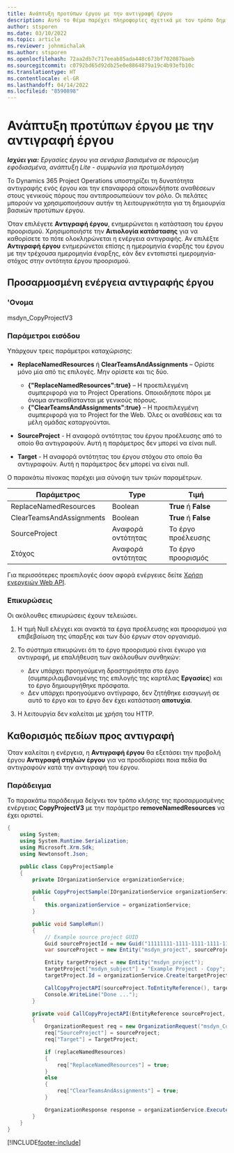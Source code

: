 ```yaml
---
title: Ανάπτυξη προτύπων έργου με την αντιγραφή έργου
description: Αυτό το θέμα παρέχει πληροφορίες σχετικά με τον τρόπο δημιουργίας προτύπων έργου χρησιμοποιώντας την προσαρμοσμένη ενέργεια αντιγραφής έργου.
author: stsporen
ms.date: 03/10/2022
ms.topic: article
ms.reviewer: johnmichalak
ms.author: stsporen
ms.openlocfilehash: 72aa2db7c717eeab85ada448c673bf702087baeb
ms.sourcegitcommit: c0792bd65d92db25e0e8864879a19c4b93efb10c
ms.translationtype: HT
ms.contentlocale: el-GR
ms.lasthandoff: 04/14/2022
ms.locfileid: "8590898"
---
```

# <a name="develop-project-templates-with-copy-project"></a>Ανάπτυξη προτύπων έργου με την αντιγραφή έργου

_**Ισχύει για:** Εργασίες έργου για σενάρια βασισμένα σε πόρους/μη εφοδιασμένα, ανάπτυξη Lite - συμφωνία για προτιμολόγηση_

Το Dynamics 365 Project Operations υποστηρίζει τη δυνατότητα αντιγραφής ενός έργου και την επαναφορά οποιωνδήποτε αναθέσεων στους γενικούς πόρους που αντιπροσωπεύουν τον ρόλο. Οι πελάτες μπορούν να χρησιμοποιήσουν αυτήν τη λειτουργικότητα για τη δημιουργία βασικών προτύπων έργου.

Όταν επιλέγετε **Αντιγραφή έργου**, ενημερώνεται η κατάσταση του έργου προορισμού. Χρησιμοποιήστε την **Αιτιολογία κατάστασης** για να καθορίσετε το πότε ολοκληρώνεται η ενέργεια αντιγραφής. Αν επιλέξτε **Αντιγραφή έργου** ενημερώνεται επίσης η ημερομηνία έναρξης του έργου με την τρέχουσα ημερομηνία έναρξης, εάν δεν εντοπιστεί ημερομηνία-στόχος στην οντότητα έργου προορισμού.

## <a name="copy-project-custom-action"></a>Προσαρμοσμένη ενέργεια αντιγραφής έργου

### <a name="name"></a>'Ονομα 

msdyn\_CopyProjectV3

### <a name="input-parameters"></a>Παράμετροι εισόδου

Υπάρχουν τρεις παράμετροι καταχώρισης:

- **ReplaceNamedResources** ή **ClearTeamsAndAssignments** – Ορίστε μόνο μία από τις επιλογές. Μην ορίσετε και τις δύο.

    - **\{"ReplaceNamedResources":true\}** – Η προεπιλεγμένη συμπεριφορά για το Project Operations. Οποιοιδήποτε πόροι με όνομα αντικαθίστανται με γενικούς πόρους.
    - **\{"ClearTeamsAndAssignments":true\}** – Η προεπιλεγμένη συμπεριφορά για το Project for the Web. Όλες οι αναθέσεις και τα μέλη ομάδας καταργούνται.

- **SourceProject** - Η αναφορά οντότητας του έργου προέλευσης από το οποίο θα αντιγραφούν. Αυτή η παράμετρος δεν μπορεί να είναι null.
- **Target** - Η αναφορά οντότητας του έργου στόχου στο οποίο θα αντιγραφούν. Αυτή η παράμετρος δεν μπορεί να είναι null.

Ο παρακάτω πίνακας παρέχει μια σύνοψη των τριών παραμέτρων.

| Παράμετρος                | Type             | Τιμή                 |
|--------------------------|------------------|-----------------------|
| ReplaceNamedResources    | Boolean          | **True** ή **False** |
| ClearTeamsAndAssignments | Boolean          | **True** ή **False** |
| SourceProject            | Αναφορά οντότητας | Το έργο προέλευσης    |
| Στόχος                   | Αναφορά οντότητας | Το έργο προορισμός    |

Για περισσότερες προεπιλογές όσον αφορά ενέργειες δείτε [Χρήση ενεργειών Web API](/powerapps/developer/common-data-service/webapi/use-web-api-actions).

### <a name="validations"></a>Επικυρώσεις

Οι ακόλουθες επικυρώσεις έχουν τελειώσει.

1. Η τιμή Null ελέγχει και ανακτά τα έργα προέλευσης και προορισμού για επιβεβαίωση της ύπαρξης και των δύο έργων στον οργανισμό.
2. Το σύστημα επικυρώνει ότι το έργο προορισμού είναι έγκυρο για αντιγραφή, με επαλήθευση των ακόλουθων συνθηκών:

    - Δεν υπάρχει προηγούμενη δραστηριότητα στο έργο (συμπεριλαμβανομένης της επιλογής της καρτέλας **Εργασίες**) και το έργο δημιουργήθηκε πρόσφατα.
    - Δεν υπάρχει προηγούμενο αντίγραφο, δεν ζητήθηκε εισαγωγή σε αυτό το έργο και το έργο δεν έχει κατάσταση **αποτυχία**.

3. Η λειτουργία δεν καλείται με χρήση του HTTP.

## <a name="specify-fields-to-copy"></a>Καθορισμός πεδίων προς αντιγραφή

Όταν καλείται η ενέργεια, η **Αντιγραφή έργου** θα εξετάσει την προβολή έργου **Αντιγραφή στηλών έργου** για να προσδιορίσει ποια πεδία θα αντιγραφούν κατά την αντιγραφή του έργου.

### <a name="example"></a>Παράδειγμα

Το παρακάτω παράδειγμα δείχνει τον τρόπο κλήσης της προσαρμοσμένης ενέργειας **CopyProjectV3** με την παράμετρο **removeNamedResources** να έχει οριστεί.

```C#
{
    using System;
    using System.Runtime.Serialization;
    using Microsoft.Xrm.Sdk;
    using Newtonsoft.Json;

    public class CopyProjectSample
    {
        private IOrganizationService organizationService;

        public CopyProjectSample(IOrganizationService organizationService)
        {
            this.organizationService = organizationService;
        }

        public void SampleRun()
        {
            // Example source project GUID
            Guid sourceProjectId = new Guid("11111111-1111-1111-1111-111111111111");
            var sourceProject = new Entity("msdyn_project", sourceProjectId);

            Entity targetProject = new Entity("msdyn_project");
            targetProject["msdyn_subject"] = "Example Project - Copy";
            targetProject.Id = organizationService.Create(targetProject);

            CallCopyProjectAPI(sourceProject.ToEntityReference(), targetProject.ToEntityReference(), copyOption, true, false);
            Console.WriteLine("Done ...");
        }

        private void CallCopyProjectAPI(EntityReference sourceProject, EntityReference TargetProject, bool replaceNamedResources = true, bool clearTeamsAndAssignments = false)
        {
            OrganizationRequest req = new OrganizationRequest("msdyn_CopyProjectV3");
            req["SourceProject"] = sourceProject;
            req["Target"] = TargetProject;

            if (replaceNamedResources)
            {
                req["ReplaceNamedResources"] = true;
            }
            else
            {
                req["ClearTeamsAndAssignments"] = true;
            }

            OrganizationResponse response = organizationService.Execute(req);
        }
    }
}
```

[!INCLUDE[footer-include](../includes/footer-banner.md)]
